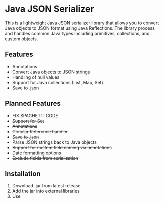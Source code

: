 # Java JSON Serializer
This is a lightweight Java JSON serializer library that allows you to convert Java objects to JSON format using Java Reflections. The library process and handles common Java types including primitives, collections, and custom objects.

## Features
* Annotations
* Convert Java objects to JSON strings
* Handling of null values
* Support for Java collections (List, Map, Set)
* Save to .json

## Planned Features
* FIX SPAGHETTI CODE
* ~~Support for Set~~
* ~~Annotations~~
* ~~Circular Reference handler~~
* ~~Save to .json~~
* Parse JSON strings back to Java objects
* ~~Support for custom field naming via annotations~~
* Date formatting options
* ~~Exclude fields from serialization~~

## Installation
1. Download .jar from latest release
2. Add the jar into external libraries
3. Use